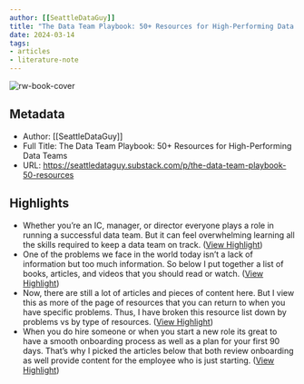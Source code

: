 ```yaml
---
author: [[SeattleDataGuy]]
title: "The Data Team Playbook: 50+ Resources for High-Performing Data Teams"
date: 2024-03-14
tags: 
- articles
- literature-note
---
```

![rw-book-cover](https://substackcdn.com/image/fetch/f_auto,q_auto:good,fl_progressive:steep/https%3A%2F%2Fsubstack-post-media.s3.amazonaws.com%2Fpublic%2Fimages%2F988d4da0-6db8-41f5-88f9-9450dcf2fa18_1456x2344.webp)

## Metadata
- Author: [[SeattleDataGuy]]
- Full Title: The Data Team Playbook: 50+ Resources for High-Performing Data Teams
- URL: https://seattledataguy.substack.com/p/the-data-team-playbook-50-resources

## Highlights
- Whether you’re an IC, manager, or director everyone plays a role in running a successful data team. But it can feel overwhelming learning all the skills required to keep a data team on track. ([View Highlight](https://read.readwise.io/read/01hrz7g71jmth0ghs6g5yxvm6q))
- One of the problems we face in the world today isn’t a lack of information but too much information. So below I put together a list of books, articles, and videos that you should read or watch. ([View Highlight](https://read.readwise.io/read/01hrz7gdgkzqwgct8xdpb8eswh))
- Now, there are still a lot of articles and pieces of content here. But I view this as more of the page of resources that you can return to when you have specific problems. Thus, I have broken this resource list down by problems vs by type of resources. ([View Highlight](https://read.readwise.io/read/01hrz7ghmebby9d6gtp2sj48x5))
- When you do hire someone or when you start a new role its great to have a smooth onboarding process as well as a plan for your first 90 days. That’s why I picked the articles below that both review onboarding as well provide content for the employee who is just starting. ([View Highlight](https://read.readwise.io/read/01hrz7m95500tanqzdjyabcbfg))
